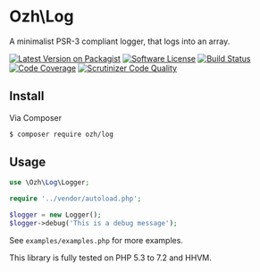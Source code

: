 # Ozh\Log

A minimalist PSR-3 compliant logger, that logs into an array.

[![Latest Version on Packagist][ico-version]][link-packagist]
[![Software License][ico-license]](LICENSE.md)
[![Build Status](https://travis-ci.org/ozh/log.svg?branch=master)](https://travis-ci.org/ozh/log)
[![Code Coverage](https://scrutinizer-ci.com/g/ozh/log/badges/coverage.png?b=master)](https://scrutinizer-ci.com/g/ozh/log/?branch=master)
[![Scrutinizer Code Quality](https://scrutinizer-ci.com/g/ozh/log/badges/quality-score.png?b=master)](https://scrutinizer-ci.com/g/ozh/log/?branch=master)

## Install

Via Composer

``` bash
$ composer require ozh/log
```

## Usage

``` php
use \Ozh\Log\Logger;

require '../vendor/autoload.php';

$logger = new Logger();
$logger->debug('This is a debug message');
```

See `examples/examples.php` for more examples.

This library is fully tested on PHP 5.3 to 7.2 and HHVM.

[ico-version]: https://img.shields.io/packagist/v/ozh/log.svg
[ico-license]: https://img.shields.io/badge/license-MIT-brightgreen.svg

[link-packagist]: https://packagist.org/packages/ozh/log
[link-travis]: https://travis-ci.org/ozh/log
